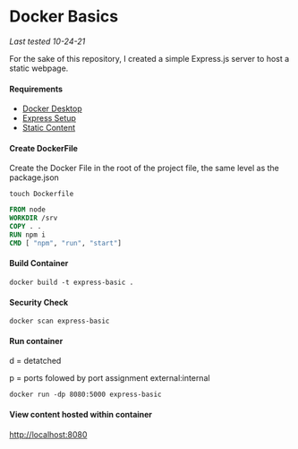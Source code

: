 # Docker Basics
_Last tested 10-24-21_



For the sake of this repository, I created a simple Express.js server to host a static webpage. 
#### Requirements
- [Docker Desktop](https://www.docker.com/products/docker-desktop)
- [Express Setup](https://github.com/Renrek/notes/blob/main/Express/express-basic-web-server.md)
- [Static Content](https://github.com/Renrek/notes/blob/main/HTML)

#### Create DockerFile

Create the Docker File in the root of the project file, the same level as the package.json

```shell
touch Dockerfile
```

```Dockerfile
FROM node
WORKDIR /srv
COPY . .
RUN npm i
CMD [ "npm", "run", "start"]
```

#### Build Container

```shell
docker build -t express-basic .
```

#### Security Check
```shell
docker scan express-basic
```

#### Run container


d = detatched

p = ports folowed by port assignment external:internal

```shell
docker run -dp 8080:5000 express-basic
```

#### View content hosted within container
[http://localhost:8080](http://localhost:8080)